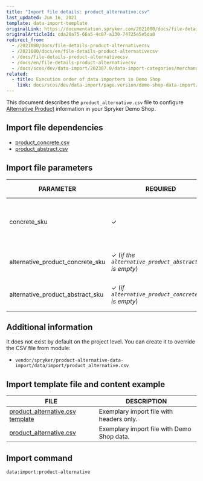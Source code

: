 ```yaml
---
title: "Import file details: product_alternative.csv"
last_updated: Jun 16, 2021
template: data-import-template
originalLink: https://documentation.spryker.com/2021080/docs/file-details-product-alternativecsv
originalArticleId: cda20a75-66a5-4c07-a130-74725e5e5da0
redirect_from:
  - /2021080/docs/file-details-product-alternativecsv
  - /2021080/docs/en/file-details-product-alternativecsv
  - /docs/file-details-product-alternativecsv
  - /docs/en/file-details-product-alternativecsv
  - /docs/scos/dev/data-import/202307.0/data-import-categories/merchandising-setup/product-merchandising/file-details-product-alternative.csv.html
related:
  - title: Execution order of data importers in Demo Shop
    link: docs/scos/dev/data-import/page.version/demo-shop-data-import/execution-order-of-data-importers-in-demo-shop.html
---
```


This document describes the `product_alternative.csv` file to configure [Alternative Product](/docs/pbc/all/product-information-management/{{page.version}}/base-shop/feature-overviews/alternative-products-feature-overview.html) information in your Spryker Demo Shop.

## Import file dependencies

* [product_concrete.csv](/docs/pbc/all/product-information-management/{{page.version}}/base-shop/import-and-export-data/products-data-import/file-details-product-concrete.csv.html)
* [product_abstract.csv](/docs/pbc/all/product-information-management/{{page.version}}/base-shop/import-and-export-data/products-data-import/file-details-product-abstract.csv.html)


## Import file parameters

| PARAMETER | REQUIRED | TYPE | REQUIREMENTS OR COMMENTS | DESCRIPTION |
| --- | --- | --- | --- | --- |
| concrete_sku | &check; | String |N/A* | SKU of the concrete product to which this alternative is applied. |
| alternative_product_concrete_sku | &check; (*if the `alternative_product_abstract_sku` is empty*) | String |  | SKU of the alternative concrete product. |
| alternative_product_abstract_sku | &check; (*if `alternative_product_concrete_sku` is empty*) | String |  | SKU of the alternative abstract product. |



## Additional information

It does not exist by default on the project level. You can create it to override the CSV file from module:

* `vendor/spryker/product-alternative-data-import/data/import/product_alternative.csv`

## Import template file and content example

| FILE | DESCRIPTION |
| --- | --- |
| [product_alternative.csv template](https://spryker.s3.eu-central-1.amazonaws.com/docs/Developer+Guide/Back-End/Data+Manipulation/Data+Ingestion/Data+Import/Data+Import+Categories/Merchandising+Setup/Product+Merchandising/Template+product_alternative.csv) | Exemplary import file with headers only. |
| [product_alternative.csv](https://spryker.s3.eu-central-1.amazonaws.com/docs/Developer+Guide/Back-End/Data+Manipulation/Data+Ingestion/Data+Import/Data+Import+Categories/Merchandising+Setup/Product+Merchandising/product_alternative.csv) | Exemplary import file with Demo Shop data. |

## Import command

```bash
data:import:product-alternative
```
